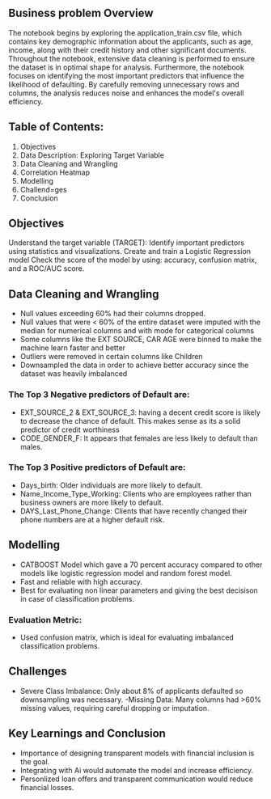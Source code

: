 ## Business problem Overview
The notebook begins by exploring the application_train.csv file, which contains key demographic information about the applicants, such as age, income, along with their credit history and other significant documents. Throughout the notebook, extensive data cleaning is performed to ensure the dataset is in optimal shape for analysis. Furthermore, the notebook focuses on identifying the most important predictors that influence the likelihood of defaulting. By carefully removing unnecessary rows and columns, the analysis reduces noise and enhances the model's overall efficiency.

## Table of Contents:
1. Objectives
2. Data Description: Exploring Target Variable
4. Data Cleaning and Wrangling
5. Correlation Heatmap
6. Modelling
7. Challend=ges
8. Conclusion

## Objectives
Understand the target variable (TARGET):
Identify important predictors using statistics and visualizations.
Create and train a Logistic Regression model
Check the score of the model by using: accuracy, confusion matrix, and a ROC/AUC score.

## Data Cleaning and Wrangling
- Null values exceeding 60% had their columns dropped.
- Null values that were < 60% of the entire dataset were imputed with the median for numerical columns and with mode for categorical columns
- Some columns like the EXT SOURCE, CAR AGE were binned to make the machine learn faster and better
- Outliers were removed in certain columns like Children
- Downsampled the data in order to achieve better accuracy since the dataset was heavily imbalanced 

### The Top 3 Negative predictors of Default are: 
- EXT_SOURCE_2 & EXT_SOURCE_3: having a decent credit score is likely to decrease the chance of default. This makes sense as its a solid predictor of credit worthiness
- CODE_GENDER_F: It appears that females are less likely to default than males.

### The Top 3 Positive predictors of Default are:
- Days_birth: Older individuals are more likely to default. 
- Name_Income_Type_Working: Clients who are employees rather than business owners are more likely to default. 
- DAYS_Last_Phone_Change: Clients that have recently changed their phone numbers are at a higher default risk. 

## Modelling
- CATBOOST Model which gave a 70 percent accuracy compared to other models like logistic regression model and random forest model.
- Fast and reliable with high accuracy.
- Best for evaluating non linear parameters and giving the best decisison in case of classification problems.

### Evaluation Metric:
- Used confusion matrix, which is ideal for evaluating imbalanced classification problems.

## Challenges 
- Severe Class Imbalance: Only about 8% of applicants defaulted so downsampling was necessary.
-Missing Data: Many columns had >60% missing values, requiring careful dropping or imputation.

## Key Learnings and Conclusion
- Importance of designing transparent models with financial inclusion is the goal.
- Integrating with Ai would automate the model and increase efficiency.
- Personlized loan offers and transparent communication would reduce financial losses.


